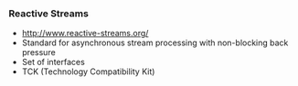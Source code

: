 ### Reactive Streams

* http://www.reactive-streams.org/
* Standard for asynchronous stream processing with non-blocking back pressure
* Set of interfaces
* TCK (Technology Compatibility Kit)
